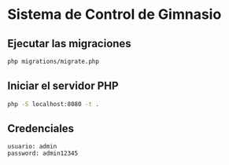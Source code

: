 # Sistema de Control de Gimnasio

## Ejecutar las migraciones

```bash
php migrations/migrate.php
```

## Iniciar el servidor PHP

```bash
php -S localhost:8080 -t .
```

## Credenciales

```
usuario: admin
password: admin12345
```